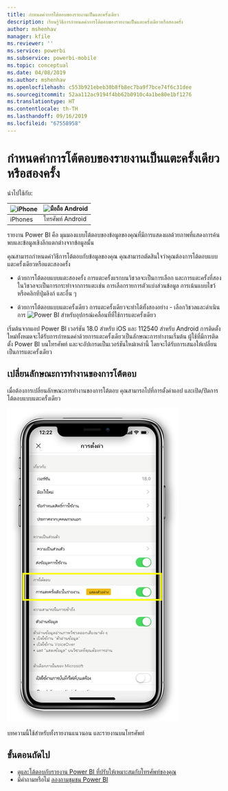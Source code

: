 ```yaml
---
title: กำหนดค่าการโต้ตอบของรายงานเป็นแตะครั้งเดียว
description: เรียนรู้วิธีการกำหนดค่าการโต้ตอบของรายงานเป็นแตะครั้งเดียวหรือสองครั้ง
author: mshenhav
manager: kfile
ms.reviewer: ''
ms.service: powerbi
ms.subservice: powerbi-mobile
ms.topic: conceptual
ms.date: 04/08/2019
ms.author: mshenhav
ms.openlocfilehash: c553b921ebeb30b8fb8ec7ba9f7bce74f6c31dee
ms.sourcegitcommit: 52aa112ac9194f4bb62b0910c4a1be80e1bf1276
ms.translationtype: HT
ms.contentlocale: th-TH
ms.lasthandoff: 09/16/2019
ms.locfileid: "67558958"
---
```

# <a name="configure-report-interaction-to-single-tap-or-double-tap"></a>กำหนดค่าการโต้ตอบของรายงานเป็นแตะครั้งเดียวหรือสองครั้ง
นำไปใช้กับ:

| ![iPhone](././media/mobile-reports-in-the-mobile-apps/ios-logo-40-px.png) | ![มือถือ Android](././media/mobile-reports-in-the-mobile-apps/android-logo-40-px.png) | 
|:--- |:--- |
| iPhones |โทรศัพท์ Android |

รายงาน Power BI คือ มุมมองแบบโต้ตอบของข้อมูลของคุณที่มีการแสดงผลด้วยภาพที่แสดงการค้นพบและข้อมูลเชิงลึกแตกต่างจากข้อมูลนั้น

คุณสามารถกำหนดค่าวิธีการโต้ตอบกับข้อมูลของคุณ คุณสามารถตัดสินใจว่าคุณต้องการโต้ตอบแบบแตะครั้งเดียวหรือแตะสองครั้ง

* ด้วยการโต้ตอบแบบแตะสองครั้ง การแตะครั้งแรกบนวิชวลจะเป็นการเลือก และการแตะครั้งที่สองในวิชวลจะเป็นการกระทำจากการแตะเช่น การเลือกรายการตัวแบ่งส่วนข้อมูล การเน้นแบบไขว้ หรือคลิกทีปุ่มลิงก์ และอื่น ๆ

* ด้วยการโต้ตอบแบบแตะครั้งเดียว การแตะครั้งเดียวจะทำได้ทั้งสองอย่าง - เลือกวิชวลและดำเนินการ
![Power BI สำหรับอุปกรณ์เคลื่อนที่ที่ใช้การแตะครั้งเดียว](./media/mobile-app-single-tap/single-tap-2.gif)


เริ่มต้นจากแอป Power BI เวอร์ชัน 18.0 สำหรับ iOS และ 112540 สำหรับ Android การติดตั้งใหม่ทั้งหมดจะได้รับการกำหนดค่าด้วยการแตะครั้งเดียวเป็นลักษณะการทำงานเริ่มต้น
ผู้ใช้ที่มีการติดตั้ง Power BI บนโทรศัพท์ และจะอัปเกรดเป็นเวอร์ชันใหม่เหล่านี้ โดยจะได้รับการเสนอให้เปลี่ยนเป็นการแตะครั้งเดียว

## <a name="change-interaction-behavior"></a>เปลี่ยนลักษณะการทำงานของการโต้ตอบ

เมื่อต้องการเปลี่ยนลักษณะการทำงานของการโต้ตอบ คุณสามารถไปที่การตั้งค่าแอป และเปิด/ปิดการโต้ตอบแบบแตะครั้งเดียว

![Power BI สำหรับอุปกรณ์เคลื่อนที่จะเปลี่ยนการโต้ตอบของรายงาน](./media/mobile-app-single-tap/configure-single-tap.png)

บทความนี้ใช้สำหรับทั้งรายงานแนวนอน และรายงานบนโทรศัพท์

## <a name="next-steps"></a>ขั้นตอนถัดไป
* [ดูและโต้ตอบกับรายงาน Power BI ที่ปรับให้เหมาะสมกับโทรศัพท์ของคุณ](mobile-apps-view-phone-report.md)
* มีคำถามหรือไม่ [ลองถามชุมชน Power BI](http://community.powerbi.com/)

